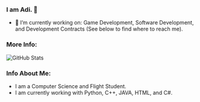 ### I am Adi. 👋

- 🔭 I’m currently working on: Game Development, Software Development, and Development Contracts (See below to find where to reach me).

  
### More Info:
![GitHub Stats](https://github-readme-stats.vercel.app/api?username=Curnal&theme=dark&count_private=true&show_icons=true)

### Info About Me:
- I am a Computer Science and Flight Student. 
- I am currently working with Python, C++, JAVA, HTML, and C#.

